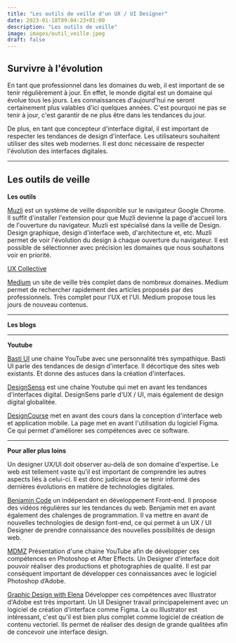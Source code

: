 ```yaml
---
title: "Les outils de veille d'un UX / UI Designer"
date: 2023-01-18T09:04:23+01:00
description: "Les outils de veille"
image: images/outil_veille.jpeg
draft: false
---
```


## Survivre à l'évolution

En tant que professionnel dans les domaines du web, il est important de se tenir régulièrement à jour. En effet, le monde digital est un domaine qui évolue tous les jours. Les connaissances d'aujourd'hui ne seront certainement plus valables d'ici quelques années. C'est pourquoi ne pas se tenir à jour, c'est garantir de ne plus être dans les tendances du jour.

De plus, en tant que concepteur d'interface digital, il est important de respecter les tendances de design d'interface. Les utilisateurs souhaitent utiliser des sites web modernes. Il est donc nécessaire de respecter l'évolution des interfaces digitales.

---

## Les outils de veille

**Les outils**

[Muzli](https://muz.li/) est un système de veille disponible sur le navigateur Google Chrome. Il suffit d'installer l'extension pour que Muzli devienne la page d'accueil lors de l'ouverture du navigateur. Muzli est spécialisé dans la veille de Design. Design graphique, design d'interface web, d'architecture et, etc. Muzli permet de voir l'évolution du design à chaque ouverture du navigateur. Il est possible de sélectionner avec précision les domaines que nous souhaitons voir en priorité.

[UX Collective](https://uxdesign.cc/)

[Medium](https://medium.com/) un site de veille très complet dans de nombreux domaines. Medium permet de rechercher rapidement des articles proposés par des professionnels. Très complet pour l'UX et l'UI. Medium propose tous les jours de nouveau contenus.

---

**Les blogs**

---

**Youtube**

[Basti UI](https://www.youtube.com/@BastiUi) une chaine YouTube avec une personnalité très sympathique. Basti UI parle des tendances de design d'interface. Il décortique des sites web existants. Et donne des astuces dans la création d'interfaces.

[DesignSenss](https://www.youtube.com/@DesignSense) est une chaine Youtube qui met en avant les tendances d'interfaces digital. DesignSens parle d'UX / UI, mais également de design digital globalitée.

[DesignCourse](https://www.youtube.com/@DesignCourse) met en avant des cours dans la conception d'interface web et application mobile. La page met en avant l'utilisation du logiciel Figma. Ce qui permet d'améliorer ses compétences avec ce software.

---

**Pour aller plus loins**

Un designer UX/UI doit observer au-delà de son domaine d'expertise. Le web est tellement vaste qu'il est important de comprendre les autres aspects liés à celui-ci. Il est donc judicieux de se tenir informé des dernières évolutions en matière de technologies digitales.

[Benjamin Code](https://www.youtube.com/@BenjaminCode) un indépendant en développement Front-end. Il propose des vidéos régulières sur les tendances du web. Benjamin met en avant également des chalenges de programmation. Il va mettre en avant de nouvelles technologies de design font-end, ce qui permet à un UX / UI Designer de prendre connaissance des nouvelles possibilités de design web.

[MDMZ](https://www.youtube.com/@MDMZ) Présentation d'une chaine YouTube afin de développer ces compétences en Photoshop et After Effects. Un Designer d'interface doit pouvoir réaliser des productions et photographies de qualité. Il est par conséquent important de développer ces connaissances avec le logiciel Photoshop d’Adobe.

[Graphic Design with Elena](https://www.youtube.com/@GraphicDesignwithElena) Développer ces compétences avec Illustrator d'Adobe est très important. Un UI Designer travail principapelement avec un logiciel de création d'interface comme Figma. La ou Illustrator est intéressant, c'est qu'il est bien plus complet comme logiciel de création de contenu vectoriel. Ils permet de réaliser des design de grande qualitées afin de concevoir une interface design.
